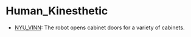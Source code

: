 # Human_Kinesthetic

- [NYU_VINN](https://github.com/KeplerC/oed-playground/tree/main/pages/datasets/nyu_door_opening_surprising_effectiveness.md): The robot opens cabinet doors for a variety of cabinets.